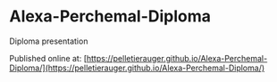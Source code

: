 # Alexa-Perchemal-Diploma
Diploma presentation

Published online at: [https://pelletierauger.github.io/Alexa-Perchemal-Diploma/](https://pelletierauger.github.io/Alexa-Perchemal-Diploma/)
